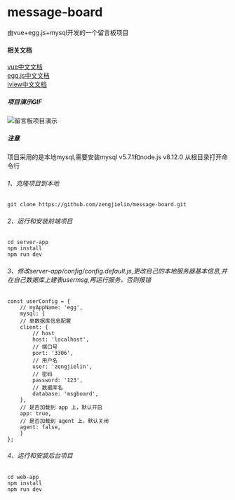 # message-board
由vue+egg.js+mysql开发的一个留言板项目

#### 相关文档
[vue中文文档](https://cn.vuejs.org/v2/guide/)  
[egg.js中文文档](https://eggjs.org/zh-cn/intro/quickstart.html)  
[iview中文文档](https://www.iviewui.com)  

##### 项目演示GIF
![留言板项目演示](https://packer-static-assets.oss-cn-shenzhen.aliyuncs.com/packer-static/a73c957a6c890b177c4e242f3c52d41f1557304147284.gif)
##### 注意
项目采用的是本地mysql,需要安装mysql v5.7.1和node.js v8.12.0
从根目录打开命令行

###### 1、克隆项目到本地

```
git clone https://github.com/zengjielin/message-board.git
```

###### 2、运行和安装前端项目

```
cd server-app
npm install
npm run dev
```

###### 3、修改server-app/config/config.default.js,更改自己的本地服务器基本信息,并在自己数据库上建表usermsg,再运行服务，否则报错

```
const userConfig = {
    // myAppName: 'egg',
    mysql: {
    // 单数据库信息配置
    client: {
        // host
        host: 'localhost',
        // 端口号
        port: '3306',
        // 用户名
        user: 'zengjielin',
        // 密码
        password: '123',
        // 数据库名
        database: 'msgboard',
    },
    // 是否加载到 app 上，默认开启
    app: true,
    // 是否加载到 agent 上，默认关闭
    agent: false,
    }
};
```

###### 4、运行和安装后台项目

```
cd web-app
npm install
npm run dev
```